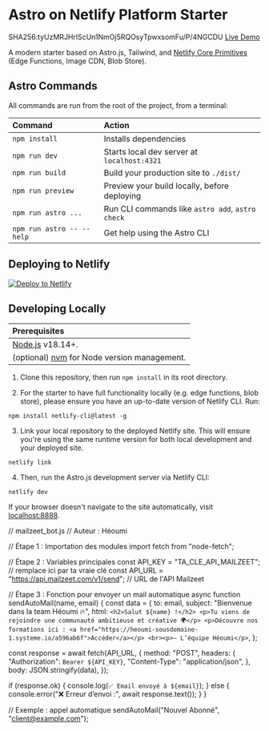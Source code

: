 # Astro on Netlify Platform Starter

SHA256:tyUzMRJHrlScUn1NmOj5RQOsyTpwxsomFu/P/4NGCDU
[Live Demo](https://astro-platform-starter.netlify.app/)

A modern starter based on Astro.js, Tailwind, and [Netlify Core Primitives](https://docs.netlify.com/core/overview/#develop) (Edge Functions, Image CDN, Blob Store).

## Astro Commands

All commands are run from the root of the project, from a terminal:

| Command                   | Action                                           |
| :------------------------ | :----------------------------------------------- |
| `npm install`             | Installs dependencies                            |
| `npm run dev`             | Starts local dev server at `localhost:4321`      |
| `npm run build`           | Build your production site to `./dist/`          |
| `npm run preview`         | Preview your build locally, before deploying     |
| `npm run astro ...`       | Run CLI commands like `astro add`, `astro check` |
| `npm run astro -- --help` | Get help using the Astro CLI                     |

## Deploying to Netlify

[![Deploy to Netlify](https://www.netlify.com/img/deploy/button.svg)](https://app.netlify.com/start/deploy?repository=https://github.com/netlify-templates/astro-platform-starter)

## Developing Locally

| Prerequisites                                                                |
| :--------------------------------------------------------------------------- |
| [Node.js](https://nodejs.org/) v18.14+.                                      |
| (optional) [nvm](https://github.com/nvm-sh/nvm) for Node version management. |

1. Clone this repository, then run `npm install` in its root directory.

2. For the starter to have full functionality locally (e.g. edge functions, blob store), please ensure you have an up-to-date version of Netlify CLI. Run:

```
npm install netlify-cli@latest -g
```

3. Link your local repository to the deployed Netlify site. This will ensure you're using the same runtime version for both local development and your deployed site.

```
netlify link
```

4. Then, run the Astro.js development server via Netlify CLI:

```
netlify dev
```

If your browser doesn't navigate to the site automatically, visit [localhost:8888](http://localhost:8888).

// mailzeet_bot.js
// Auteur : Héoumi

// Étape 1 : Importation des modules
import fetch from "node-fetch";

// Étape 2 : Variables principales
const API_KEY = "TA_CLE_API_MAILZEET"; // remplace ici par ta vraie clé
const API_URL = "https://api.mailzeet.com/v1/send"; // URL de l'API Mailzeet

// Étape 3 : Fonction pour envoyer un mail automatique
async function sendAutoMail(name, email) {
  const data = {
    to: email,
    subject: "Bienvenue dans la team Héoumi 🔥",
    html: `<h2>Salut ${name} !</h2>
           <p>Tu viens de rejoindre une communauté ambitieuse et créative 🌍</p>
           <p>Découvre nos formations ici : <a href="https://heoumi-sousdomaine-1.systeme.io/a596ab6f">Accéder</a></p>
           <br><p>— L’équipe Héoumi</p>`,
  };

  const response = await fetch(API_URL, {
    method: "POST",
    headers: {
      "Authorization": `Bearer ${API_KEY}`,
      "Content-Type": "application/json",
    },
    body: JSON.stringify(data),
  });

  if (response.ok) {
    console.log(`✅ Email envoyé à ${email}`);
  } else {
    console.error("❌ Erreur d’envoi :", await response.text());
  }
}

// Exemple : appel automatique
sendAutoMail("Nouvel Abonné", "client@example.com");
